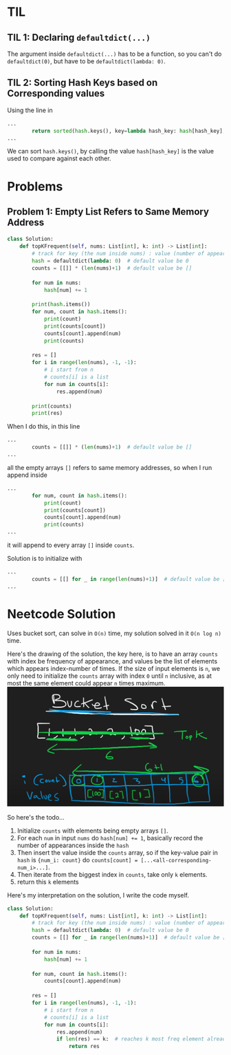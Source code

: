 # TIL
## TIL 1: Declaring `defaultdict(...)`
The argument inside `defaultdict(...)` has to be a function, so you can't do `defaultdict(0)`, but have to be `defaultdict(lambda: 0)`.

## TIL 2: Sorting Hash Keys based on Corresponding values
Using the line in 
```python
...
        return sorted(hash.keys(), key=lambda hash_key: hash[hash_key], reverse=True)[0:k]
...
```
We can sort `hash.keys()`, by calling the value `hash[hash_key]` is the value used to compare against each other.

# Problems
## Problem 1: Empty List Refers to Same Memory Address
```python
class Solution:
    def topKFrequent(self, nums: List[int], k: int) -> List[int]:
        # track for key (the num inside nums) : value (number of appearances)
        hash = defaultdict(lambda: 0)  # default value be 0
        counts = [[]] * (len(nums)+1)  # default value be []

        for num in nums:
            hash[num] += 1

        print(hash.items())
        for num, count in hash.items():
            print(count)
            print(counts[count])
            counts[count].append(num)
            print(counts)

        res = []
        for i in range(len(nums), -1, -1):
            # i start from n
            # counts[i] is a list
            for num in counts[i]:
                res.append(num)

        print(counts)
        print(res)

```

When I do this, in this line
```python
...
        counts = [[]] * (len(nums)+1)  # default value be []
...
```
all the empty arrays `[]` refers to same memory addresses, so when I run append inside
```python
...
        for num, count in hash.items():
            print(count)
            print(counts[count])
            counts[count].append(num)
            print(counts)
...
```
it will append to every array `[]` inside `counts`.

Solution is to initialize with
```python
...
        counts = [[] for _ in range(len(nums)+1)]  # default value be []
...
```

# Neetcode Solution
Uses bucket sort, can solve in `O(n)` time, my solution solved in it `O(n log n)` time.

Here's the drawing of the solution, the key here, is to have an array `counts` with index be frequency of appearance, and values be the list of elements which appears index-number of times. If the size of input elements is `n`, we only need to initialize the `counts` array with index `0` until `n` inclusive, as at most the same element could appear `n` times maximum.
![alt text](image.png)

So here's the todo...
1. Initialize `counts` with elements being empty arrays `[]`.
2. For each `num` in input `nums` do `hash[num] += 1`, basically record the number of appearances inside the `hash`
3. Then insert the value inside the `counts` array, so if the key-value pair in `hash` is `{num_i: count}` do `counts[count] = [...<all-corresponding-num_i>...]`.
4. Then iterate from the biggest index in `counts`, take only `k` elements.
5. return this `k` elements

Here's my interpretation on the solution, I write the code myself.
```python
class Solution:
    def topKFrequent(self, nums: List[int], k: int) -> List[int]:
        # track for key (the num inside nums) : value (number of appearances)
        hash = defaultdict(lambda: 0)  # default value be 0
        counts = [[] for _ in range(len(nums)+1)]  # default value be []

        for num in nums:
            hash[num] += 1

        for num, count in hash.items():
            counts[count].append(num)

        res = []
        for i in range(len(nums), -1, -1):
            # i start from n
            # counts[i] is a list
            for num in counts[i]:
                res.append(num)
                if len(res) == k:  # reaches k most freq element already
                    return res
```